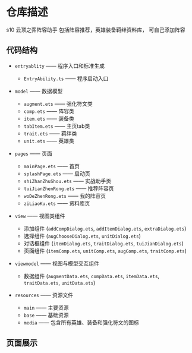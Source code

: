 # 仓库描述
s10 云顶之弈阵容助手
包括阵容推荐，英雄装备羁绊资料库，
可自己添加阵容

## 代码结构
- `entryablity` —— 程序入口和标准生成
  - `EntryAbility.ts` —— 程序启动入口

- `model` —— 数据模型
  - `augment.ets` —— 强化符文类
  - `comp.ets` —— 阵容类
  - `item.ets` —— 装备类
  - `tabItem.ets` —— 主页tab类
  - `trait.ets` —— 羁绊类
  - `unit.ets` —— 英雄类

- `pages` —— 页面
  - `mainPage.ets` —— 首页
  - `splashPage.ets` —— 启动页
  - `shiZhanZhuShou.ets` —— 实战助手页
  - `tuiJianZhenRong.ets` —— 推荐阵容页
  - `woDeZhenRong.ets` —— 我的阵容页
  - `ziLiaoKu.ets` —— 资料库页

- `view` —— 视图类组件
  - 添加组件 (`addCompDialog.ets`, `addItemDialog.ets`, `extraDialog.ets`)
  - 选择组件 (`augChooseDialog.ets`, `unitDialog.ets`)
  - 对话框组件 (`itemDialog.ets`, `traitDialog.ets`, `tuiJianDialog.ets`)
  - 页面组件 (`itemComp.ets`, `unitComp.ets`, `augComp.ets`, `traitComp.ets`)

- `viewmodel` —— 视图与模型交互组件
  - 数据组件 (`augmentData.ets`, `compData.ets`, `itemData.ets`, `traitData.ets`, `unitData.ets`)

- `resources` —— 资源文件
  - `main` —— 主要资源
  - `base` —— 基础资源
  - `media` —— 包含所有英雄、装备和强化符文的图标

## 页面展示
